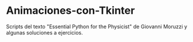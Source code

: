 # Animaciones-con-Tkinter
Scripts del texto "Essential Python for the Physicist" de Giovanni Moruzzi y algunas soluciones a ejercicios. 
